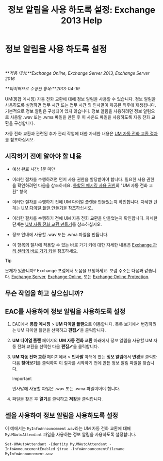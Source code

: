 ﻿---
title: '정보 알림을 사용 하도록 설정: Exchange 2013 Help'
TOCTitle: 정보 알림을 사용 하도록 설정
ms:assetid: 07f6c13e-3781-4127-9321-f0f85f054259
ms:mtpsurl: https://technet.microsoft.com/ko-kr/library/Bb266918(v=EXCHG.150)
ms:contentKeyID: 50555934
ms.date: 05/22/2018
mtps_version: v=EXCHG.150
ms.translationtype: MT
---

# 정보 알림을 사용 하도록 설정

 

_**적용 대상:**Exchange Online, Exchange Server 2013, Exchange Server 2016_

_**마지막으로 수정된 항목:**2013-04-19_

UM(통합 메시징) 자동 전화 교환에 대해 정보 알림을 사용할 수 있습니다. 정보 알림을 사용하도록 설정하면 업무 시간 또는 업무 시간 외 인사말이 제공된 직후에 재생됩니다. 기본적으로 정보 알림은 구성되어 있지 않습니다. 정보 알림을 사용하려면 정보 알림으로 사용할 .wav 또는 .wma 파일을 만든 후 이 사운드 파일을 사용하도록 자동 전화 교환을 구성합니다.

자동 전화 교환과 관련된 추가 관리 작업에 대한 자세한 내용은 [UM 자동 전화 교환 절차](um-auto-attendant-procedures-exchange-2013-help.md)를 참조하십시오.

## 시작하기 전에 알아야 할 내용

  - 예상 완료 시간: 1분 미만

  - 이러한 절차를 수행하려면 먼저 사용 권한을 할당받아야 합니다. 필요한 사용 권한을 확인하려면 다음을 참조하세요. [통합된 메시징 사용 권한](unified-messaging-permissions-exchange-2013-help.md)의 "UM 자동 전화 교환" 항목

  - 이러한 절차를 수행하기 전에 UM 다이얼 플랜을 만들었는지 확인합니다. 자세한 단계는 [UM 다이얼 플랜 만들기](create-a-um-dial-plan-exchange-2013-help.md)을 참조하십시오.

  - 이러한 절차를 수행하기 전에 UM 자동 전화 교환을 만들었는지 확인합니다. 자세한 단계는 [UM 자동 전화 교환 만들기](create-a-um-auto-attendant-exchange-2013-help.md)를 참조하십시오.

  - 정보 안내에 사용할 .wav 또는 .wma 파일을 만듭니다.

  - 이 항목의 절차에 적용할 수 있는 바로 가기 키에 대한 자세한 내용은 [Exchange 관리 센터의 바로 가기 키](keyboard-shortcuts-in-the-exchange-admin-center-exchange-online-protection-help.md)을 참조하세요.


> [!TIP]
> 문제가 있습니까? Exchange 포럼에서 도움을 요청하세요. 포럼 주소는 다음과 같습니다. <A href="https://go.microsoft.com/fwlink/p/?linkid=60612">Exchange Server</A>, <A href="https://go.microsoft.com/fwlink/p/?linkid=267542">Exchange Online</A>, 또는 <A href="https://go.microsoft.com/fwlink/p/?linkid=285351">Exchange Online Protection</A>.



## 무슨 작업을 하고 싶으십니까?

## EAC를 사용하여 정보 알림을 사용하도록 설정

1.  EAC에서 **통합 메시징** \> **UM 다이얼 플랜**으로 이동합니다. 목록 보기에서 변경하려는 UM 다이얼 플랜을 선택하고 **편집**![편집 아이콘](images/JJ218640.6f53ccb2-1f13-4c02-bea0-30690e6ea71d(EXCHG.150).gif "편집 아이콘")을 클릭합니다.

2.  **UM 다이얼 플랜** 페이지의 **UM 자동 전화 교환** 아래에서 정보 알림을 사용할 UM 자동 전화 교환을 선택한 다음 **편집**![편집 아이콘](images/JJ218640.6f53ccb2-1f13-4c02-bea0-30690e6ea71d(EXCHG.150).gif "편집 아이콘")을 클릭합니다.

3.  **UM 자동 전화 교환** 페이지에서 \> **인사말** 아래에 있는 **정보 알림**에서 **변경**을 클릭한 다음 **찾아보기**를 클릭하여 이 절차를 시작하기 전에 만든 정보 알림 파일을 찾습니다.
    

    > [!IMPORTANT]
    > 인사말에 사용할 파일은 .wav 또는 .wma 파일이어야 합니다.



4.  파일을 찾은 후 **열기**를 클릭하고 **저장**을 클릭합니다.

## 셸을 사용하여 정보 알림을 사용하도록 설정

이 예에서는 `MyInfoAnnouncement.wav`라는 UM 자동 전화 교환에 대해 `MyUMAutoAttendant` 파일을 사용하는 정보 알림을 사용하도록 설정합니다.

    Set-UMAutoAttendant -Identity MyUMAutoAttendant -InfoAnnouncementEnabled $true -InfoAnnouncementFilename MyInfoAnnouncement.wav


